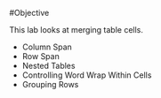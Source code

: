 #Objective

This lab looks at merging table cells.

- Column Span
- Row Span
- Nested Tables
- Controlling Word Wrap Within Cells
- Grouping Rows
